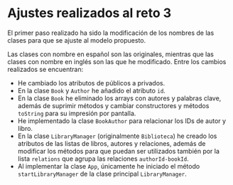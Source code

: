 # Ajustes realizados al reto 3

El primer paso realizado ha sido la modificación de los nombres de las clases para que se ajuste al modelo propuesto.  

Las clases con nombre en español son las originales, mientras que las clases con nombre en inglés son las que he modificado. Entre los cambios realizados se encuentran:

- He cambiado los atributos de públicos a privados.
- En la clase `Book` y `Author` he añadido el atributo `id`.
- En la clase `Book` he eliminado los arrays con autores y palabras clave, además de suprimir métodos y cambiar constructores y métodos `toString` para su impresión por pantalla.
- He implementado la clase `BookAuthor` para relacionar los IDs de autor y libro.
- En la clase `LibraryManager` (originalmente `Biblioteca`) he creado los atributos de las listas de libros, autores y relaciones, además de modificar los métodos para que puedan ser utilizados también por la lista `relations` que agrupa las relaciones `authorId-bookId`.
- Al implementar la clase `App`, únicamente he iniciado el método `startLibraryManager` de la clase principal `LibraryManager`.
